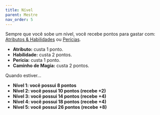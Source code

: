 ```yaml
---
title: Nível
parent: Mestre
nav_order: 5
---
```


Sempre que você sobe um nível, você recebe pontos para gastar com: [Atributos & Habilidades](https://filipesoaresbranco-lab.github.io/low-fantasyd20/docs/Personagem/Atributos%20&%20Habilidades.html) ou [Perícias](https://filipesoaresbranco-lab.github.io/low-fantasyd20/docs/Personagem/Perícias.html).

- **Atributo:** custa 1 ponto.
- **Habilidade:** custa 2 pontos.
- **Perícia:** custa 1 ponto.
- **Caminho de Magia:** custa 2 pontos.

Quando estiver...
- **Nível 1: você possui 8 pontos**
- **Nível 2: você possui 10 pontos (recebe +2)**
- **Nível 3: você possui 14 pontos (recebe +4)**
- **Nível 4: você possui 18 pontos (recebe +4)**
- **Nível 5: você possui 26 pontos (recebe +8)**
